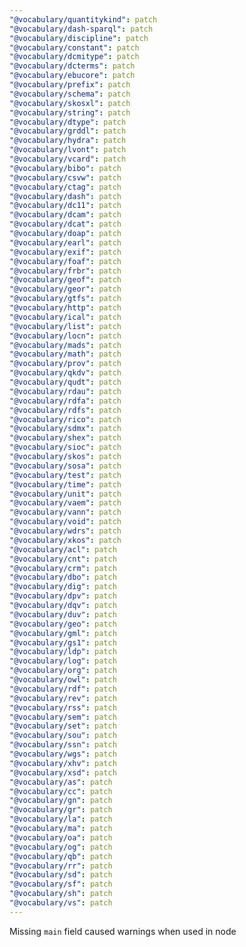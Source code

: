 ```yaml
---
"@vocabulary/quantitykind": patch
"@vocabulary/dash-sparql": patch
"@vocabulary/discipline": patch
"@vocabulary/constant": patch
"@vocabulary/dcmitype": patch
"@vocabulary/dcterms": patch
"@vocabulary/ebucore": patch
"@vocabulary/prefix": patch
"@vocabulary/schema": patch
"@vocabulary/skosxl": patch
"@vocabulary/string": patch
"@vocabulary/dtype": patch
"@vocabulary/grddl": patch
"@vocabulary/hydra": patch
"@vocabulary/lvont": patch
"@vocabulary/vcard": patch
"@vocabulary/bibo": patch
"@vocabulary/csvw": patch
"@vocabulary/ctag": patch
"@vocabulary/dash": patch
"@vocabulary/dc11": patch
"@vocabulary/dcam": patch
"@vocabulary/dcat": patch
"@vocabulary/doap": patch
"@vocabulary/earl": patch
"@vocabulary/exif": patch
"@vocabulary/foaf": patch
"@vocabulary/frbr": patch
"@vocabulary/geof": patch
"@vocabulary/geor": patch
"@vocabulary/gtfs": patch
"@vocabulary/http": patch
"@vocabulary/ical": patch
"@vocabulary/list": patch
"@vocabulary/locn": patch
"@vocabulary/mads": patch
"@vocabulary/math": patch
"@vocabulary/prov": patch
"@vocabulary/qkdv": patch
"@vocabulary/qudt": patch
"@vocabulary/rdau": patch
"@vocabulary/rdfa": patch
"@vocabulary/rdfs": patch
"@vocabulary/rico": patch
"@vocabulary/sdmx": patch
"@vocabulary/shex": patch
"@vocabulary/sioc": patch
"@vocabulary/skos": patch
"@vocabulary/sosa": patch
"@vocabulary/test": patch
"@vocabulary/time": patch
"@vocabulary/unit": patch
"@vocabulary/vaem": patch
"@vocabulary/vann": patch
"@vocabulary/void": patch
"@vocabulary/wdrs": patch
"@vocabulary/xkos": patch
"@vocabulary/acl": patch
"@vocabulary/cnt": patch
"@vocabulary/crm": patch
"@vocabulary/dbo": patch
"@vocabulary/dig": patch
"@vocabulary/dpv": patch
"@vocabulary/dqv": patch
"@vocabulary/duv": patch
"@vocabulary/geo": patch
"@vocabulary/gml": patch
"@vocabulary/gs1": patch
"@vocabulary/ldp": patch
"@vocabulary/log": patch
"@vocabulary/org": patch
"@vocabulary/owl": patch
"@vocabulary/rdf": patch
"@vocabulary/rev": patch
"@vocabulary/rss": patch
"@vocabulary/sem": patch
"@vocabulary/set": patch
"@vocabulary/sou": patch
"@vocabulary/ssn": patch
"@vocabulary/wgs": patch
"@vocabulary/xhv": patch
"@vocabulary/xsd": patch
"@vocabulary/as": patch
"@vocabulary/cc": patch
"@vocabulary/gn": patch
"@vocabulary/gr": patch
"@vocabulary/la": patch
"@vocabulary/ma": patch
"@vocabulary/oa": patch
"@vocabulary/og": patch
"@vocabulary/qb": patch
"@vocabulary/rr": patch
"@vocabulary/sd": patch
"@vocabulary/sf": patch
"@vocabulary/sh": patch
"@vocabulary/vs": patch
---
```


Missing `main` field caused warnings when used in node
